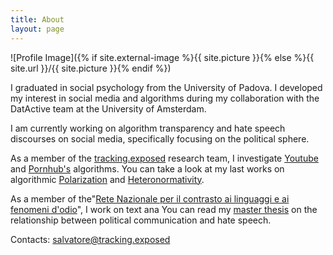 ```yaml
---
title: About
layout: page
---
```

![Profile Image]({% if site.external-image %}{{ site.picture }}{% else %}{{ site.url }}/{{ site.picture }}{% endif %})

I graduated in social psychology from the University of Padova. I developed my interest in social media and algorithms during my collaboration with the DatActive team at the University of  Amsterdam.

I am currently working on algorithm transparency and hate speech discourses on social media, specifically focusing on the political sphere. 

As a member of the [tracking.exposed](https://tracking.exposed/) research team, I investigate [Youtube](https://youtube.tracking.exposed/) and [Pornhub's](https://pornhub.tracking.exposed/) algorithms. 
You can take a look at  my last works on algorithmic [Polarization](https://wiki.digitalmethods.net/Dmi/WinterSchool2021FIterTube) and [Heteronormativity](https://drive.google.com/file/d/18OGpOiEmyosq3VK_Ogn_smeGq9kWx-Sl/view?usp=sharing).

As a member of the"[Rete Nazionale per il contrasto ai linguaggi e ai fenomeni d'odio](https://www.retecontrolodio.org/chi-siamo/)", I work on text ana
You can read my [master thesis](https://github.com/SalvatoreRomano1/thesis) on the relationship between political communication and hate speech.

<!-- 
# I have been a teaching assistant for the University of Padova in the courses of "Persuasion and social influence" and "Social Network Analysis"; check the report of the teamwork I facilitated on [Semantic and Network analysis of Hate Speech](https://github.com/SalvatoreRomano1/net2020)

# I collaborated with the Media Studies department of Amsterdam University; check the report of the last data sprint I facilitated during the previous [Digital Methods Winter School](https://wiki.digitalmethods.net/Dmi/WinterSchool2021) on "[Echo Chambers, Filter Bubble and Polarization on Youtube during the USA's post-electoral debate](https://wiki.digitalmethods.net/Dmi/WinterSchool2021FIterTube)".

-->

Contacts:
salvatore@tracking.exposed


<!-- 
<h2>Skills</h2>

<ul class="skill-list">
	<li>HTML - Jade - Haml - Erb</li>
	<li>Responsive (Mobile First)</li>
	<li>CSS (Stylus, Sass, Less)</li>
	<li>Css Frameworks (Bootstrap, Foundation)</li>
	<li>Javascript (Design Patterns, Testes)</li>
	<li>NodeJS</li>
	<li>AngularJS - ReactJS</li>
	<li>Grunt - Gulp - Yeoman</li>
	<li>Git</li>
	<li>PHP</li>
	<li>Python</li>
	<li>MySQL - MongoDB</li>
	<li>Scrum and Kanban</li>
	<li>TDD e Continuous Integration</li>
</ul>

<h2>Projects</h2>

<ul>
	<li><a href="https://github.com/">Lorem Lorem</a></li>
	<li><a href="https://github.com/">Ipsum Dolor</a></li>
	<li><a href="https://github.com/">Dolor Lorem</a></li>
</ul>
-->